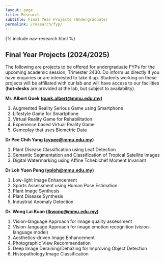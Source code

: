 ```yaml
---
layout: page
title: Research
subtitle: Final Year Projects (Undergraduate)
permalink: /research/fyp/
---
```

{% include nav-research.html  %}

## Final Year Projects (2024/2025)
The following are projects to be offered for undergraduate FYPs for the upcoming academic session, Trimester 2430. Do inform us directly if you have enquiries or are interested to take it up. Students working on these projects will be affiliated with our lab and will have access to our facilities (**hot-desks** are provided at the lab, but subject to availability). 

**Mr. Albert Quek (quek.albert@mmu.edu.my)**
1) Augmented Reality Serious Game using Smartphone
2) Lifestyle Game for Smartphone
3) Virtual Reality Game for Rehabilitation
4) Experience based Virtual Reality Game
5) Gameplay that uses Biometric Data

**Dr Pee Chih Yang (cypee@mmu.edu.my)**
1) Plant Disease Classification using Leaf Detection
2) Semantic Segmentation and Classification of Tropical Satellite Images
3) Digital Watermarking using Affine Tchebichef Moment Invariant

**Dr Loh Yuen Peng (yploh@mmu.edu.my)**
1) Low-light Image Enhancement
2) Sports Assessment using Human Pose Estimation
3) Plant Image Synthesis
4) Plant Disease Synthesis
5) Industrial Anomaly Detection

**Dr. Wong Lai Kuan (lkwong@mmu.edu.my)**
1) Vision-language Approach for Image quality assessment
2) Vision-language Approach for image emotion recognition (vision-language model)
3) Aesthetics-driven Image Enhancement
4) Photographic View Recommendation
5) Deep Image Deraining/Dehazing for Improving Object Detection
6) Histopathology Image Classification
